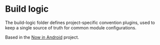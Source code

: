 # Build logic

The build-logic folder defines project-specific convention plugins, used to keep a single source of truth for common module configurations.

Based in the [Now in Android](https://github.com/android/nowinandroid) project.